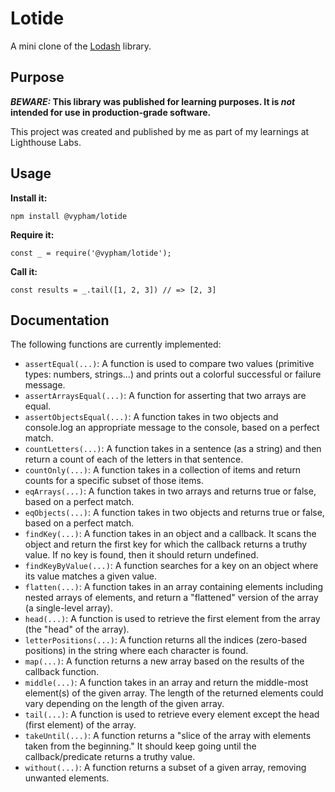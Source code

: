 # Lotide

A mini clone of the [Lodash](https://lodash.com) library.

## Purpose

**_BEWARE:_ This library was published for learning purposes. It is _not_ intended for use in production-grade software.**

This project was created and published by me as part of my learnings at Lighthouse Labs. 

## Usage

**Install it:**

`npm install @vypham/lotide`

**Require it:**

`const _ = require('@vypham/lotide');`

**Call it:**

`const results = _.tail([1, 2, 3]) // => [2, 3]`

## Documentation

The following functions are currently implemented:

* `assertEqual(...)`: A function is used to compare two values (primitive types: numbers, strings...) and prints out a colorful successful or failure message.
* `assertArraysEqual(...)`: A function for asserting that two arrays are equal.
* `assertObjectsEqual(...)`: A function takes in two objects and console.log an appropriate message to the console, based on a perfect match.
* `countLetters(...)`: A function takes in a sentence (as a string) and then return a count of each of the letters in that sentence.
* `countOnly(...)`: A function takes in a collection of items and return counts for a specific subset of those items.
* `eqArrays(...)`: A function takes in two arrays and returns true or false, based on a perfect match.
* `eqObjects(...)`: A function takes in two objects and returns true or false, based on a perfect match.
* `findKey(...)`: A function takes in an object and a callback. It scans the object and return the first key for which the callback returns a truthy value. If no key is found, then it should return undefined.
* `findKeyByValue(...)`: A function searches for a key on an object where its value matches a given value.
* `flatten(...)`: A function takes in an array containing elements including nested arrays of elements, and return a "flattened" version of the array (a single-level array).
* `head(...)`: A function is used to retrieve the first element from the array (the "head" of the array).
* `letterPositions(...)`: A function returns all the indices (zero-based positions) in the string where each character is found.
* `map(...)`: A function returns a new array based on the results of the callback function.
* `middle(...)`: A function takes in an array and return the middle-most element(s) of the given array. The length of the returned elements could vary depending on the length of the given array.
* `tail(...)`: A function is used to retrieve every element except the head (first element) of the array.
* `takeUntil(...)`: A function returns a "slice of the array with elements taken from the beginning." It should keep going until the callback/predicate returns a truthy value.
* `without(...)`: A function returns a subset of a given array, removing unwanted elements.